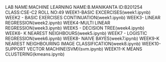 LAB NAME:MACHINE LEARNING  NAME:B.MANIKANTA ID:B201254 CLASS:CSE-C2 ROLL NO:49
WEEK1-BASIC EXCERCISES(week1.ipynb)
WEEK2 - BASIC EXERCISES CONTINUATION(week1.ipynb)
WEEK3- LINEAR REGRESSION(week2.ipynb)
WEEK4-MULTI LINEAR REGRESSION(week3.ipynb)
WEEK5 - DECISION TREE(week4.ipynb)
WEEK6- K NEAREST NEIGHBOURS(week5.ipynb)
WEEK7 - LOGISTIC REGRESSION(week6.ipynb)
WEEK8- NAIVE BAYES(week7.ipynb)
WEEK9-K NEAREST NEIGHBOURING IMAGE CLASSIFICATION(week8.ipynb)
WEEK10-SUPPORT VECTOR MACHINE(SVM)(svm.ipynb)
WEEK11-K MEANS CLUSTERING(kmeans.ipynb)
